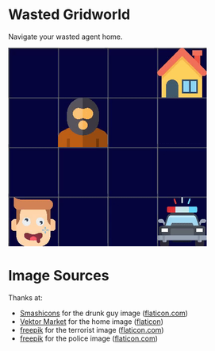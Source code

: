# Wasted Gridworld
Navigate your wasted agent home.

![](gridworld.gif)


# Image Sources
Thanks at:
- [Smashicons](https://www.flaticon.com/authors/smashicons) for the drunk guy image ([flaticon.com](https://www.flaticon.com/))
- [Vektor Market](https://www.flaticon.com/free-icon/house_609803?term=house&page=2&position=26%22%20title=%22Vectors%20Market) for the home image ([flaticon](https://www.flaticon.com/))
- [freepik](https://www.flaticon.com/authors/freepik) for the terrorist image ([flaticon.com](https://www.flaticon.com/))
- [freepik](http://www.freepik.com/) for the police image ([flaticon.com](https://www.flaticon.com/))

